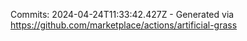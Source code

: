 Commits: 2024-04-24T11:33:42.427Z - Generated via https://github.com/marketplace/actions/artificial-grass
<br>
